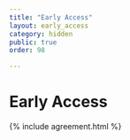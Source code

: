 ```yaml
---
title: "Early Access"
layout: early_access
category: hidden
public: true
order: 98

---
```

# Early Access

{% include agreement.html %}
